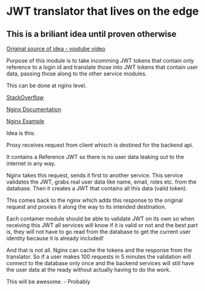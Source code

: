 # JWT translator that lives on the edge

## This is a briliant idea until proven otherwise

[Original source of idea - youtube video](https://www.youtube.com/watch?v=BdKmZ7mPNns&list=WL&index=4&t=0s)

Purpose of this module is to take incomming JWT tokens that contain only reference to a login id and translate those into JWT tokens that contain user data, passing those along to the other service modules.

This can be done at nginx level.

[StackOverflow](https://stackoverflow.com/questions/32778839/how-do-i-make-web-service-calls-within-nginx)

[Nginx Documentation](https://www.nginx.com/blog/validating-oauth-2-0-access-tokens-nginx/)

[Nginx Example](https://github.com/nginxinc/NGINX-Demos/blob/master/oauth2-token-introspection-oss/frontend.conf)

Idea is this:

Proxy receives request from client whisch is destined for the backend api. 

It contains a Reference JWT so there is no user data leaking out to the internet in any way.

Nginx takes this request, sends it first to another service. This service validates the JWT, grabs real user data like name, email, roles etc. from the database. Then it creates a JWT that contains all this data (valid token).

This comes back to the nginx which adds this response to the original request and proxies it along the way to its intended destination.

Each container module should be able to validate JWT on its own so when receiving this JWT all services will know if it is valid or not and the best part is, they will not have to go read from the database to get the current user identity because it is already included!

And that is not all. Nginx can cache the tokens and the response from the translator. So if a user makes 100 requests in 5 minutes the validation will connect to the database only once and the backend services will still have the user data at the ready without actually having to do the work.

This will be awesome. - Probably